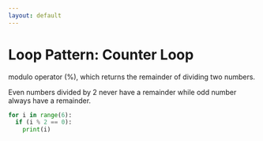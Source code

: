 ```yaml
---
layout: default
---
```

# Loop Pattern: Counter Loop

modulo operator (%), which returns the remainder of dividing two numbers.

Even numbers divided by 2 never have a remainder while odd number always have a remainder.

```python
for i in range(6):
  if (i % 2 == 0):
    print(i)
```

